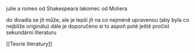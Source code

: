 julie a romeo od Shakespeara
lakomec od Moliera

do divadla se jít může, ale je lepší jít na co nejméně upravenou (aby byla co nejblíže originálu)
dále je doporučeno si to aspoň poté ještě pročíst sekundární literaturu

[[Teorie literatury]]